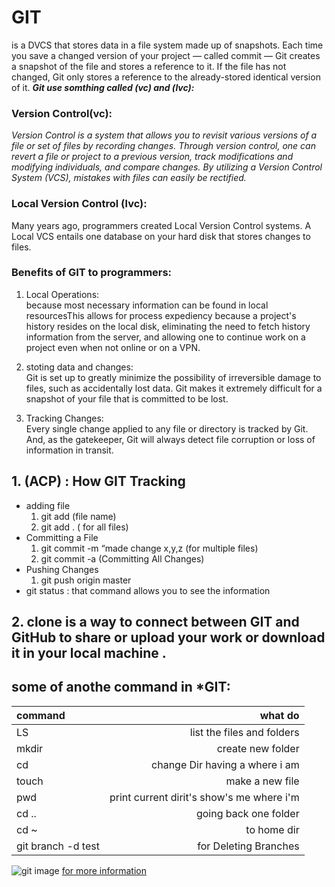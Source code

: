 # GIT
is a DVCS that stores data in a file system made up of snapshots. Each time you save a changed version of your project — called commit — Git creates a snapshot of the file and stores a reference to it. If the file has not changed, Git only stores a reference to the already-stored identical version of it.
 ***Git use somthing called (vc) and (lvc):***
### Version Control(vc):
*Version Control is a system that allows you to revisit various versions of a file or set of files by recording changes. Through version control, one can revert a file or project to a previous version, track modifications and modifying individuals, and compare changes. By utilizing a Version Control System (VCS), mistakes with files can easily be rectified.*
### Local Version Control (lvc):
Many years ago, programmers created Local Version Control systems. A Local VCS entails one database on your hard disk that stores changes to files.
### Benefits of **GIT** to programmers:
1. Local Operations:  
because most necessary information can be found in local resourcesThis allows for process expediency because a project's history resides on the local disk, eliminating the need to fetch history information from the server, and allowing one to continue work on a project even when not online or on a VPN.
2. stoting data and changes:  
Git is set up to greatly minimize the possibility of irreversible damage to files, such as accidentally lost data. Git makes it extremely difficult for a snapshot of your file that is committed to be lost.

3. Tracking Changes:  
Every single change applied to any file or directory is tracked by Git. And, as the gatekeeper, Git will always detect file corruption or loss of information in transit.  


## 1. (ACP) : How GIT Tracking
* adding file  
  1. git add (file name)  
  2. git add .    ( for all files)  
* Committing a File  
  1. git commit -m “made change x,y,z (for multiple files)  
  2. git commit -a (Committing All Changes) 
* Pushing Changes  
  1. git push origin master
* git status : that command allows you to see the information   




## 2. clone is a way to connect between GIT and GitHub to share or upload your work or download it in your local machine . 

## some of anothe command in ***GIT**:
|command|what do |
|:------|-------:|
|LS|list the files and folders |
|mkdir|create new folder|
|cd|change Dir having a where i am|
|touch|make a new file|
|pwd|print current dirit's show's me where i'm |
|cd ..|going back one folder |
|cd ~| to home dir|
|git branch -d test|for Deleting Branches|
![git image](https://hackernoon.com/hn-images/1*QoR3rxWIbnf5wmF_IuAHqQ.png)
[for more information](https://blog.udemy.com/git-tutorial-a-comprehensive-guide/#2_1)